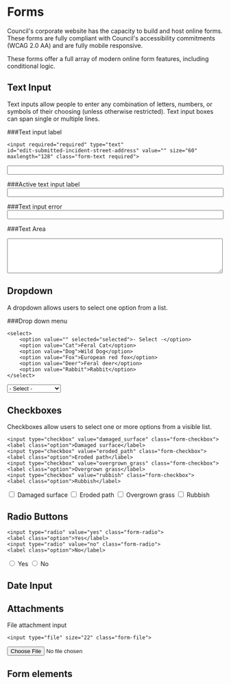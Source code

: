 # Forms
Council's corporate website has the capacity to build and host online forms. These forms are fully compliant with Council's accessibility commitments (WCAG 2.0 AA) and are fully mobile responsive. 

These forms offer a full array of modern online form features, including conditional logic. 

## Text Input
Text inputs allow people to enter any combination of letters, numbers, or symbols of their choosing (unless otherwise restricted). Text input boxes can span single or multiple lines.

###Text input label
```
<input required="required" type="text" 
id="edit-submitted-incident-street-address" value="" size="60" 
maxlength="128" class="form-text required">
```

<input type="text" value="" size="60" maxlength="128" class="form-text">

###Active text input label
<input type="text" value="" size="60" maxlength="128" class="form-text focus">

###Text input error
<input type="text" value="" size="60" maxlength="128" class="form-text error">

###Text Area
<textarea cols="60" rows="5" class="form-textarea"></textarea><div class="grippie"></div>


## Dropdown
A dropdown allows users to select one option from a list.

###Drop down menu

```
<select>
    <option value="" selected="selected">- Select -</option>
    <option value="Cat">Feral Cat</option>
    <option value="Dog">Wild Dog</option>
    <option value="Fox">European red fox</option>
    <option value="Deer">Feral deer</option>
    <option value="Rabbit">Rabbit</option>    
</select>
```
<select class="form-select">
    <option value="" selected="selected">- Select -</option>
    <option value="Cat">Feral Cat</option>
    <option value="Dog">Wild Dog</option>
    <option value="Fox">European red fox</option>
    <option value="Deer">Feral deer</option>
    <option value="Rabbit">Rabbit</option>    
</select>


## Checkboxes
Checkboxes allow users to select one or more options from a visible list.

```
<input type="checkbox" value="damaged_surface" class="form-checkbox">
<label class="option">Damaged surface</label>
<input type="checkbox" value="eroded_path" class="form-checkbox">
<label class="option">Eroded path</label>
<input type="checkbox" value="overgrown_grass" class="form-checkbox">
<label class="option">Overgrown grass</label>
<input type="checkbox" value="rubbish" class="form-checkbox">
<label class="option">Rubbish</label>

```
<input type="checkbox" value="damaged_surface" class="form-checkbox">
<label class="option">Damaged surface</label>
<input type="checkbox" value="eroded_path" class="form-checkbox">
<label class="option">Eroded path</label>
<input type="checkbox" value="overgrown_grass" class="form-checkbox">
<label class="option">Overgrown grass</label>
<input type="checkbox" value="rubbish" class="form-checkbox">
<label class="option">Rubbish</label>

## Radio Buttons
```
<input type="radio" value="yes" class="form-radio">
<label class="option">Yes</label>
<input type="radio" value="no" class="form-radio">
<label class="option">No</label>

```
<input type="radio" value="yes" class="form-radio">
<label class="option">Yes</label>
<input type="radio" value="no" class="form-radio">
<label class="option">No</label>


## Date Input

## Attachments
File attachment input
```
<input type="file" size="22" class="form-file">
```
<input type="file" size="22" class="form-file">

## Form elements
